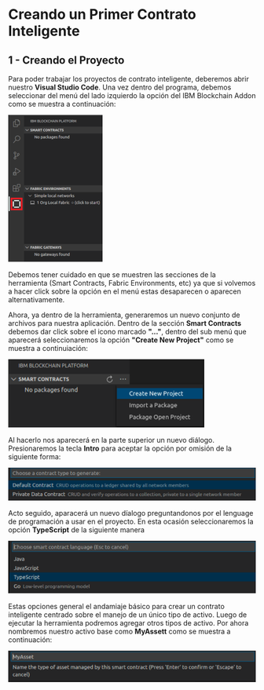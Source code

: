 # Creando un Primer Contrato Inteligente

## 1 - Creando el Proyecto

Para poder trabajar los proyectos de contrato inteligente, deberemos abrir nuestro __Visual Studio Code__. Una vez dentro del programa, debemos seleccionar del menú del lado izquierdo la opción del IBM Blockchain Addon como se muestra a continuación:

![menu](../imagenes/menu-blockchain.png)

Debemos tener cuidado en que se muestren las secciones de la herramienta (Smart Contracts, Fabric Environments, etc) ya que si volvemos a hacer click sobre la opción en el menú estas desaparecen o aparecen alternativamente.

Ahora, ya dentro de la herramienta, generaremos un nuevo conjunto de archivos para nuestra aplicación. Dentro de la sección __Smart Contracts__ debemos dar click sobre el icono marcado __"..."__, dentro del sub menú que aparecerá seleccionaremos la opción __"Create New Project"__ como se muestra a continuiación:

![create new project](../imagenes/create-new_project.png)

Al hacerlo nos aparecerá en la parte superior un nuevo diálogo. Presionaremos la tecla __Intro__ para aceptar la opción por omisión de la siguiente forma:

![create default contract](../imagenes/default-contract.png)

Acto seguido, aparacerá un nuevo díalogo preguntandonos por el lenguage de programación a usar en el proyecto. En esta ocasión seleccionaremos la opción __TypeScript__ de la siguiente manera

![select language](../imagenes/typescript.png)

Estas opciones general el andamiaje básico para crear un contrato inteligente centrado sobre el manejo de un único tipo de activo. Luego de ejecutar la herramienta podremos agregar otros tipos de activo. Por ahora nombremos nuestro activo base como __MyAssett__ como se muestra a continuación:

![MyAssett](../imagenes/MyAssett.png)